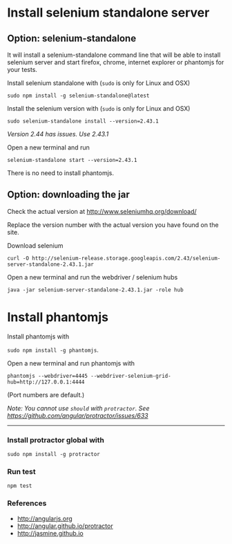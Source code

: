 # Install selenium standalone server


## Option: selenium-standalone
It will install a selenium-standalone command line that will be able to install selenium server and start firefox, chrome, internet explorer or phantomjs for your tests.

Install selenium standalone with (`sudo` is only for Linux and OSX)

```
sudo npm install -g selenium-standalone@latest
```

Install the selenium version with (`sudo` is only for Linux and OSX)

```
sudo selenium-standalone install --version=2.43.1
```

*Version 2.44 has issues. Use 2.43.1*

Open a new terminal and run
```
selenium-standalone start --version=2.43.1
```

There is no need to install phantomjs.


## Option: downloading the jar
Check the actual version at http://www.seleniumhq.org/download/

Replace the version number with the actual version you have found on the site.

Download selenium

`curl -O http://selenium-release.storage.googleapis.com/2.43/selenium-server-standalone-2.43.1.jar`

Open a new terminal and run the webdriver / selenium hubs

```
java -jar selenium-server-standalone-2.43.1.jar -role hub
```

# Install phantomjs

Install phantomjs with

`sudo npm install -g phantomjs`.

Open a new terminal and run phantomjs with

```
phantomjs --webdriver=4445 --webdriver-selenium-grid-hub=http://127.0.0.1:4444
```

(Port numbers are default.)


*Note: You cannot use `should` with `protractor`. See https://github.com/angular/protractor/issues/633*

---


### Install protractor global with
```
sudo npm install -g protractor
```

### Run test
```
npm test
```

### References
- http://angularjs.org
- http://angular.github.io/protractor
- http://jasmine.github.io



